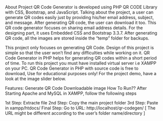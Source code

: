 About Project
QR Code Generator is developed using PHP QR CODE Library with CSS, Bootstrap, and JavaScript. Talking about the project, a user can generate QR codes easily just by providing his/her email address, subject, and message. After generating QR code, the user can download it too. This QR code generator focuses on sharing email address details. For the designing part, it uses Embedded CSS and Bootstrap 3.3.7. After generating QR code, all the images are stored inside the “temp” folder for backups.

This project only focuses on generating QR Code. Design of this project is simple so that the user won’t find any difficulties while working on it. QR Code Generator in PHP helps for generating QR codes within a short period of time. To run this project you must have installed virtual server i.e XAMPP on your PC. QR Code Generator in PHP with source code is free to download, Use for educational purposes only! For the project demo, have a look at the image slider below.

Features:
Generate QR Code
Downloadable image
How To Run??
After Starting Apache and MySQL in XAMPP, follow the following steps

1st Step: Extracte file
2nd Step: Copy the main project folder
3rd Step: Paste in xampp/htdocs/
Final Step: Go to URL: http://localhost/qr-codegen/
[ The URL might be different according to the user’s folder name/directory ]
